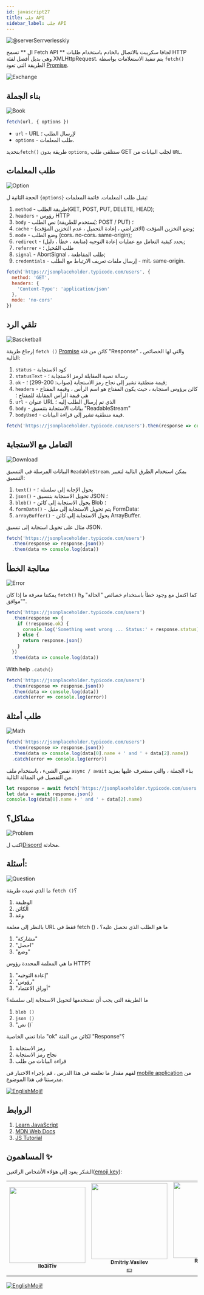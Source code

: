 ```yaml
---
id: javascript27
title: جلب API
sidebar_label: جلب API
---
```


![@serverSerrverlesskiy](/img/javascript/headers/28.jpg)

ال ** تسمح Fetch API ** لجافا سكريبت بالاتصال بالخادم باستخدام طلبات HTTP وهي بديل أفضل لفئة XMLHttpRequest. يتم تنفيذ الاستعلامات بواسطة `fetch()` الطريقة التي تعود [Promise](https://jscamp.app/docs/javascript24).

![Exchange](https://media.giphy.com/media/OPQiZUC381IJ8Sh7UY/giphy.gif)

## بناء الجملة

![Book](https://media.giphy.com/media/l0HlOBZcl7sbV6LnO/giphy.gif)

```jsx
fetch(url, { options })
```

- `url` - URL لإرسال الطلب ؛
- `options` - طلب المعلمات.

بتحديد`fetch()` طريقة بدون `options`, ستتلقى طلب GET لجلب البيانات من `URL`.

## طلب المعلمات

![Option](https://media.giphy.com/media/AazZSBdhIdH9K/giphy.gif)

الحجة الثانية ل `{options}` يقبل طلب المعلمات. قائمة المعلمات:

1. `method` - طريقة الطلب(GET, POST, PUT, DELETE, HEAD);
2. `headers` - رؤوس HTTP
3. `body` - نص الطلب (يُستخدم للطريقة: POST / PUT) ؛
4. `cache` - وضع التخزين المؤقت (الافتراضي ، إعادة التحميل ، عدم التخزين المؤقت);
5. `mode` - وضع الطلب (cors، no-cors، same-origin);
6. `redirect` - يحدد كيفية التعامل مع عمليات إعادة التوجيه (متابعة ، خطأ ، دليل);
7. `referrer` - طلب المُحيل ؛
8. `signal` - AbortSignal ، طلب المقاطعة;
9. `credentials` - إرسال ملفات تعريف الارتباط مع الطلب - mit، same-origin.

```jsx
fetch('https://jsonplaceholder.typicode.com/users', {
  method: 'GET',
  headers: {
    'Content-Type': 'application/json'
  },
  mode: 'no-cors'
})
```

## تلقي الرد

![Bascketball](https://media.giphy.com/media/l0MYwdebx8o0XI56E/giphy.gif)

إرجاع طريقة `fetch ()` [Promise](https://jscamp.app/docs/javascript24) كائن من فئة "Response" ، والتي لها الخصائص التالية:

1. `status` - كود الاستجابة
2. `statusText` - رسالة نصية  المقابلة لرمز الاستجابة ؛
3. `ok` - قيمة منطقية تشير إلى نجاح رمز الاستجابة (صواب: 200-299) ؛;
4. `headers` - كائن برؤوس استجابة ، حيث يكون المفتاح هو اسم الرأس ، وقيمة المفتاح هي قيمة الرأس المقابلة للمفتاح ؛
5. `url` - عنوان URL الذي تم إرسال الطلب إليه ؛
6. `body` - بيانات الاستجابة بتنسيق "ReadableStream"
7. `bodyUsed` - قيمة منطقية تشير إلى قراءة البيانات.

```javascript
fetch('https://jsonplaceholder.typicode.com/users').then(response => console.log(response))
```

## التعامل مع الاستجابة

![Download](https://media.giphy.com/media/ECoFRCrMgVoQg/giphy.gif)

البيانات المرسلة في التنسيق `ReadableStream`. يمكن استخدام الطرق التالية لتغيير التنسيق:

1. `text()` - يحول الإجابة إلى سلسلة ؛
2. `json()` - تحويل الاستجابة بتنسيق JSON ؛
3. `blob()` - يحول الاستجابة إلى كائن Blob ؛
4. `formData()` - يتم تحويل الاستجابة إلى مثيل FormData؛
5. `arrayBuffer()` - يحول الاستجابة إلى كائن ArrayBuffer.

مثال على تحويل استجابة إلى تنسيق JSON.

```jsx
fetch('https://jsonplaceholder.typicode.com/users')
  .then(response => response.json())
  .then(data => console.log(data))
```

## معالجة الخطأ

![Error](https://media.giphy.com/media/DHBGehJ3FSZEygszX3/giphy.gif)

يمكننا معرفة ما إذا كان `fetch()` hكما اكتمل مع وجود خطأ باستخدام خصائص "الحالة" و "موافق".

```jsx
fetch('https://jsonplaceholder.typicode.com/users')
  .then(response => {
    if (!response.ok) {
      console.log('Something went wrong ... Status:' + response.status)
    } else {
      return response.json()
    }
  })
  .then(data => console.log(data))
```

With help `.catch()`

```jsx
fetch('https://jsonplaceholder.typicode.com/users')
  .then(response => response.json())
  .then(data => console.log(data))
  .catch(error => console.log(error))
```

## طلب أمثلة

![Math](https://media.giphy.com/media/xT1Ra5h24Eliux3UVq/giphy.gif)

```javascript
fetch('https://jsonplaceholder.typicode.com/users')
  .then(response => response.json())
  .then(data => console.log(data[0].name + ' and ' + data[2].name))
  .catch(error => console.log(error))
```

نفس الشيء ، باستخدام ملف `async / await` بناء الجملة ، والتي سنتعرف عليها بمزيد من التفصيل في المقالة التالية.

```javascript
let response = await fetch('https://jsonplaceholder.typicode.com/users')
let data = await response.json()
console.log(data[0].name + ' and ' + data[2].name)
```

## مشاكل؟

![Problem](https://media.giphy.com/media/xTiTnGeUsWOEwsGoG4/giphy.gif)

اكتب ل[Discord](https://discord.gg/6GDAfXn) محادثة.

## أسئلة:

![Question](https://media.giphy.com/media/l0HlRnAWXxn0MhKLK/giphy.gif)

ما الذي تعيده طريقة `fetch ()`؟

1. الوظيفة
2. الكائن
3. وعد

بالنظر إلى معلمة URL فقط في fetch () ، ما هو الطلب الذي نحصل عليه؟

1. "مشاركة"
2. "احصل"
3. "وضع"

ما هي المعلمة المحددة رؤوس HTTP؟

1. "إعادة التوجيه"
2. "رؤوس"
3. "أوراق الاعتماد"

ما الطريقة التي يجب أن تستخدمها لتحويل الاستجابة إلى سلسلة؟

1. `blob ()`
2. `json ()`
3. "نص ()`

ماذا تعني الخاصية "ok" لكائن من الفئة "Response"؟

1. رمز الاستجابة
2. نجاح رمز الاستجابة
3. قراءة البيانات من طلب

لفهم مقدار ما تعلمته في هذا الدرس ، قم بإجراء الاختبار في [mobile application](http://onelink.to/njhc95) من مدرستنا في هذا الموضوع.

[![EnglishMoji!](/img/logo/englishmoji.png)](https://link-to.app/xvh7Ush9kl)

## الروابط

1. [Learn JavaScript](https://learn.javascript.ru/fetch)
2. [MDN Web Docs](https://developer.mozilla.org/ru/docs/Web/API/Fetch_API/Using_Fetch)
3. [JS Tutorial](https://www.javascripttutorial.net/javascript-fetch-api/)

## المساهمون ✨

الشكر يعود إلى هؤلاء الأشخاص الرائعين([emoji key](https://allcontributors.org/docs/en/emoji-key)):

<table>
  <tr> 
    <td align="center"><a href="https://github.com/IIo3iTiv"><img src="https://avatars1.githubusercontent.com/u/72025062?v=4?s=200" width="200px;" alt=""/><br /><sub><b>IIo3iTiv</b></sub></a><br /><a href="https://github.com/gHashTag/react-native-village/commits?author=IIo3iTiv" title="Documentation">  </a></td>
    <td align="center"><a href="https://fullstackserverless.github.io/"><img src="https://avatars0.githubusercontent.com/u/6774813?v=4?s=200" width="200px;" alt=""/><br /><sub><b>Dmitriy Vasilev</b></sub></a><br /><a href="#financial-gHashTag" title="Financial">💵</a></td>
    <td align="center"><a href="https://github.com/Resoner2005"><img src="https://avatars1.githubusercontent.com/u/75675814?v=4?s=200" width="200px;" alt=""/><br /><sub><b>Resoner2005</b></sub></a><br /><a href="https://github.com/gHashTag/react-native-village/issues?q=author%3AResoner2005" title="Bug reports">🐛 🎨 🖋</a></td>
    <td align="center"><a href="https://github.com/Navernoss"><img src="https://avatars0.githubusercontent.com/u/75784137?v=4?s=200" width="200px;" alt=""/><br /><sub><b>Navernoss</b></sub></a><br /><a href="#content-Navernoss" title="Content">🖋 🐛 🎨 </a></td>
  </tr>
  
</table>

[![EnglishMoji!](/img/logo/englishmoji.png)](https://link-to.app/xvh7Ush9kl)

